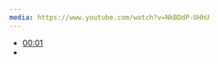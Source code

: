 ```yaml
---
media: https://www.youtube.com/watch?v=NkBDdP-UHhU
---
```


- [00:01](https://www.youtube.com/watch?v=NkBDdP-UHhU&t=1#t=1.22)
- 